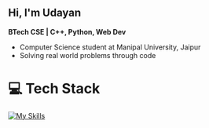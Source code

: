 ## Hi, I'm Udayan
**BTech CSE | C++, Python, Web Dev**

- Computer Science student at Manipal University, Jaipur <br>
- Solving real world problems through code

# 💻 Tech Stack
[![My Skills](https://skillicons.dev/icons?i=js,html,css,java,mysql,express,react,nodejs,spring,git,github)](https://skillicons.dev)


<!-- Proudly created with GPRM ( https://gprm.itsvg.in ) -->
